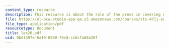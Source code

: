 ```yaml
---
content_type: resource
description: This resource is about the role of the press in covering Apollo.
file: https://ol-ocw-studio-app-qa.s3.amazonaws.com/courses/sts-471j-engineering-apollo-the-moon-project-as-a-complex-system-spring-2007/0bd1397e6a10098076cdccbcfa88a30f_lec20.pdf
file_type: application/pdf
resourcetype: Document
title: lec20.pdf
uid: 0bd1397e-6a10-0980-76cd-ccbcfa88a30f
---
```

